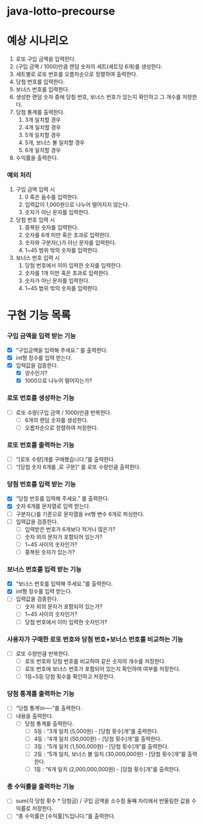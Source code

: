 # java-lotto-precourse

# 예상 시나리오

1. 로또 구입 금액을 입력한다.
2. (구입 금액 / 1000)만큼 랜덤 숫자의 세트(세트당 6개)를 생성한다.
3. 세트별로 로또 번호를 오름차순으로 정렬하여 출력한다.
4. 당첨 번호를 입력한다.
5. 보너스 번호를 입력한다.
6. 생성한 랜덤 숫자 중에 당첨 번호, 보너스 번호가 있는지 확인하고 그 개수를 저장한다.
7. 당첨 통계를 출력한다.
    1. 3개 일치할 경우
    2. 4개 일치할 경우
    3. 5개 일치할 경우
    4. 5개, 보너스 볼 일치할 경우
    5. 6개 일치할 경우
8. 수익률을 출력한다.

### 예외 처리

1. 구입 금액 입력 시
    1. 0 혹은 음수를 입력한다.
    2. 입력값이 1,000원으로 나누어 떨어지지 않는다.
    3. 숫자가 아닌 문자를 입력한다.
2. 당첨 번호 입력 시
    1. 중복된 숫자를 입력한다.
    2. 숫자를 6개 미만 혹은 초과로 입력한다.
    3. 숫자와 구분자(,)가 아닌 문자를 입력한다.
    4. 1~45 범위 밖의 숫자를 입력한다.
3. 보너스 번호 입력 시
    1. 당첨 번호에서 이미 입력한 숫자를 입력한다.
    2. 숫자를 1개 미만 혹은 초과로 입력한다.
    3. 숫자가 아닌 문자를 입력한다.
    4. 1~45 범위 밖의 숫자를 입력한다.

# 구현 기능 목록

### 구입 금액을 입력 받는 기능

- [x]  “구입금액을 입력해 주세요.” 를 출력한다.
- [x]  int형 정수를 입력 받는다.
- [x]  입력값을 검증한다.
    - [x]  양수인가?
    - [x]  1000으로 나누어 떨어지는가?

### 로또 번호를 생성하는 기능

- [ ]  로또 수량(구입 금액 / 1000)만큼 반복한다.
    - [ ]  6개의 랜덤 숫자를 생성한다.
    - [ ]  오름차순으로 정렬하여 저장한다.

### 로또 번호를 출력하는 기능

- [ ]  “[로또 수량]개를 구매했습니다.”를 출력한다.
- [ ]  “[당첨 숫자 6개를 ,로 구분]” 를 로또 수량만큼 출력한다.

### 당첨 번호를 입력 받는 기능

- [x]  “당첨 번호를 입력해 주세요.” 를 출력한다.
- [x]  숫자 6개를 문자열로 입력 받는다.
- [ ]  구분자(,)를 기준으로 문자열을 int형 변수 6개로 파싱한다.
- [ ]  입력값을 검증한다.
    - [ ]  입력받은 번호가 6개보다 적거나 많은가?
    - [ ]  숫자 외의 문자가 포함되어 있는가?
    - [ ]  1~45 사이의 숫자인가?
    - [ ]  중복된 숫자가 있는가?

### 보너스 번호를 입력 받는 기능

- [x]  “보너스 번호를 입력해 주세요.”를 출력한다.
- [x]  int형 정수를 입력 받는다.
- [ ]  입력값을 검증한다.
    - [ ]  숫자 외의 문자가 포함되어 있는가?
    - [ ]  1~45 사이의 숫자인가?
    - [ ]  당첨 번호에서 이미 입력한 숫자인가?

### 사용자가 구매한 로또 번호와 당첨 번호+보너스 번호를 비교하는 기능

- [ ]  로또 수량만큼 반복한다.
    - [ ]  로또 번호와 당첨 번호를 비교하여 같은 숫자의 개수를 저장한다.
    - [ ]  로또 번호에 보너스 번호가 포함되어 있는지 확인하여 여부를 저장한다.
    - [ ]  1등~5등 당첨 횟수를 확인하고 저장한다.

### 당첨 통계를 출력하는 기능

- [ ]  “당첨 통계\n—-”를 출력한다.
- [ ]  내용을 출력한다.
    - [ ]  당첨 통계를 출력한다.
        - [ ]  5등 : “3개 일치 (5,000원) - [당첨 횟수]개”를 출력한다.
        - [ ]  4등 : “4개 일치 (50,000원) - [당첨 횟수]개”를 출력한다.
        - [ ]  3등 : “5개 일치 (1,500,000원) - [당첨 횟수]개”를 출력한다.
        - [ ]  2등 : “5개 일치, 보너스 볼 일치 (30,000,000원) - [당첨 횟수]개”를 출력한다.
        - [ ]  1등 : “6개 일치 (2,000,000,000원)  - [당첨 횟수]개”를 출력한다.

### 총 수익률을 출력하는 기능

- [ ]  sum(각 당첨 횟수 * 당첨금) / 구입 금액을 소수점 둘째 자리에서 반올림한 값을 수익률로 저장한다.
- [ ]  “총 수익률은 [수익률]%입니다.”를 출력한다.